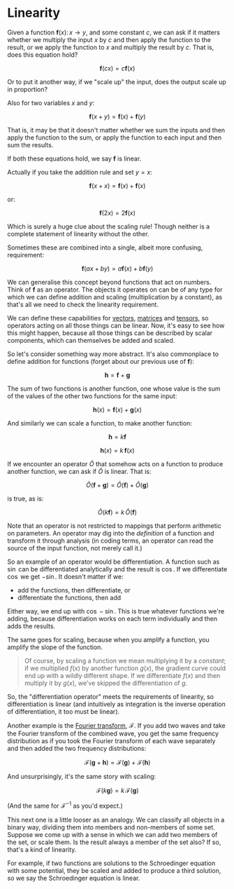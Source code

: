 # Linearity

Given a function $\mathbf{f}(x) \colon x \to y$, and some constant $c$, we can ask if it matters whether we multiply the input $x$ by $c$ and then apply the function to the result, or we apply the function to $x$ and multiply the result by $c$. That is, does this equation hold?

$$\mathbf{f}(cx) = c\mathbf{f}(x)$$

Or to put it another way, if we "scale up" the input, does the output scale up in proportion?

Also for two variables $x$ and $y$:

$$\mathbf{f}(x + y) = \mathbf{f}(x) + \mathbf{f}(y)$$

That is, it may be that it doesn't matter whether we sum the inputs and then apply the function to the sum, or apply the function to each input and then sum the results.

If both these equations hold, we say $\mathbf{f}$ is linear.

Actually if you take the addition rule and set $y = x$:

$$\mathbf{f}(x + x) = \mathbf{f}(x) + \mathbf{f}(x)$$

or:

$$\mathbf{f}(2x) = 2\mathbf{f}(x)$$

Which is surely a huge clue about the scaling rule! Though neither is a complete statement of linearity without the other.

Sometimes these are combined into a single, albeit more confusing, requirement:

$$\mathbf{f}(ax + by) = a\mathbf{f}(x) + b\mathbf{f}(y)$$

We can generalise this concept beyond functions that act on numbers. Think of $\mathbf{f}$ as an operator. The objects it operates on can be of any type for which we can define addition and scaling (multiplication by a constant), as that's all we need to check the linearity requirement.

We can define these capabilities for [vectors](./vectors.md), [matrices](./matrices.md) and [tensors](./tensors.md), so operators acting on all those things can be linear. Now, it's easy to see how this might happen, because all those things can be described by scalar components, which can themselves be added and scaled.

So let's consider something way more abstract. It's also commonplace to define addition for functions (forget about our previous use of $\mathbf{f}$):

$$\mathbf{h} = \mathbf{f} + \mathbf{g}$$

The sum of two functions is another function, one whose value is the sum of the values of the other two functions for the same input:

$$\mathbf{h}(x) = \mathbf{f}(x) + \mathbf{g}(x)$$

And similarly we can scale a function, to make another function:

$$\mathbf{h} = k \mathbf{f}$$

$$\mathbf{h}(x) = k \,\mathbf{f}(x)$$

If we encounter an operator $\hat{O}$ that somehow acts on a function to produce another function, we can ask if $\hat{O}$ is linear. That is:

$$\hat{O}(\mathbf{f} + \mathbf{g}) = \hat{O}(\mathbf{f}) + \hat{O}(\mathbf{g})$$

is true, as is:

$$\hat{O}(k\mathbf{f}) = k\,\hat{O}(\mathbf{f})$$

Note that an operator is not restricted to mappings that perform arithmetic on parameters. An operator may dig into the _definition_ of a function and transform it through analysis (in coding terms, an operator can read the source of the input function, not merely call it.)

So an example of an operator would be differentiation. A function such as $\sin$ can be differentiated analytically and the result is $\cos$. If we differentiate $\cos$ we get $-\sin$. It doesn't matter if we:

-   add the functions, then differentiate, or
-   differentiate the functions, then add

Either way, we end up with $\cos - \sin$. This is true whatever functions we're adding, because differentiation works on each term individually and then adds the results.

The same goes for scaling, because when you amplify a function, you amplify the slope of the function.

> Of course, by scaling a function we mean multiplying it by a _constant_; if we multiplied $f(x)$ by another function $g(x)$, the gradient curve could end up with a wildly different shape. If we differentiate $f(x)$ and then multiply it by $g(x)$, we've skipped the differentiation of $g$.

So, the "differentiation operator" meets the requirements of linearity, so differentiation is linear (and intuitively as integration is the inverse operation of differentiation, it too must be linear).

Another example is the [Fourier transform](./fourier-transform.md), $\mathcal{F}$. If you add two waves and take the Fourier transform of the combined wave, you get the same frequency distribution as if you took the Fourier transform of each wave separately and then added the two frequency distributions:

$$\mathcal{F} (\mathbf{g} + \mathbf{h}) = \mathcal{F} (\mathbf{g}) + \mathcal{F} (\mathbf{h})$$

And unsurprisingly, it's the same story with scaling:

$$\mathcal{F} (k \mathbf{g}) = k \, \mathcal{F} (\mathbf{g})$$

(And the same for $\mathcal{F}^{-1}$ as you'd expect.)

This next one is a little looser as an analogy. We can classify all objects in a binary way, dividing them into members and non-members of some set. Suppose we come up with a sense in which we can add two members of the set, or scale them. Is the result always a member of the set also? If so, that's a kind of linearity.

For example, if two functions are solutions to the Schroedinger equation with some potential, they be scaled and added to produce a third solution, so we say the Schroedinger equation is linear.
